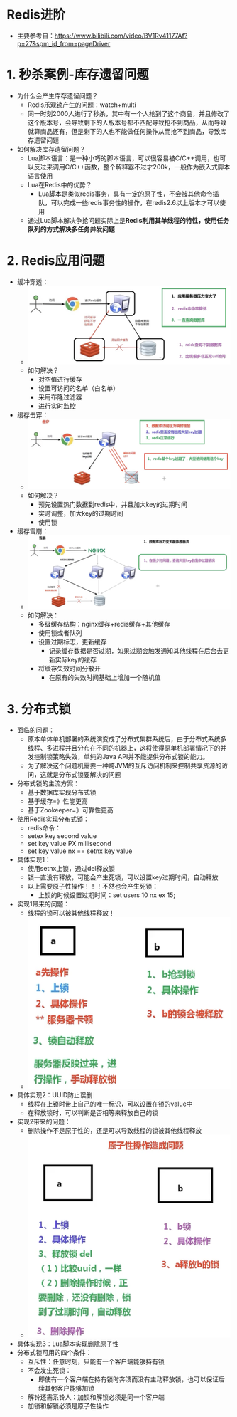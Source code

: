 # Redis进阶

- 主要参考自：https://www.bilibili.com/video/BV1Rv41177Af?p=27&spm_id_from=pageDriver

# 1. 秒杀案例-库存遗留问题

- 为什么会产生库存遗留问题？
  - Redis乐观锁产生的问题：watch+multi
  - 同一时刻2000人进行了秒杀，其中有一个人抢到了这个商品，并且修改了这个版本号，会导致剩下的人版本号都不匹配导致抢不到商品，从而导致就算商品还有，但是剩下的人也不能做任何操作从而抢不到商品，导致库存遗留问题
- 如何解决库存遗留问题？
  - Lua脚本语言：是一种小巧的脚本语言，可以很容易被C/C++调用，也可以反过来调用C/C++函数，整个解释器不过才200k，一般作为嵌入式脚本语言使用
  - Lua在Redis中的优势？
    - Lua脚本是类似redis事务，具有一定的原子性，不会被其他命令插队，可以完成一些redis事务性的操作，在redis2.6以上版本才可以使用
  - 通过Lua脚本解决争抢问题实际上是**Redis利用其单线程的特性，使用任务队列的方式解决多任务并发问题**

# 2. Redis应用问题

- 缓冲穿透：
  - ![image-20220308144642096](3_Redis%E8%BF%9B%E9%98%B6.assets/image-20220308144642096.png)
  - 如何解决？
    - 对空值进行缓存
    - 设置可访问的名单（白名单）
    - 采用布隆过滤器
    - 进行实时监控
- 缓存击穿：
  - ![image-20220308143035091](3_Redis%E8%BF%9B%E9%98%B6.assets/image-20220308143035091.png)
  - 如何解决？
    - 预先设置热门数据到redis中，并且加大key的过期时间
    - 实时调整，加大key的过期时间
    - 使用锁
- 缓存雪崩：
  - ![image-20220308143351748](3_Redis%E8%BF%9B%E9%98%B6.assets/image-20220308143351748.png)
  - 如何解决：
    - 多级缓存结构：nginx缓存+redis缓存+其他缓存
    - 使用锁或者队列
    - 设置过期标志，更新缓存
      - 记录缓存数据是否过期，如果过期会触发通知其他线程在后台去更新实际key的缓存
    - 将缓存失效时间分散开
      - 在原有的失效时间基础上增加一个随机值

# 3. 分布式锁

- 面临的问题：
  - 原本单体单机部署的系统演变成了分布式集群系统后，由于分布式系统多线程、多进程并且分布在不同的机器上，这将使得原单机部署情况下的并发控制锁策略失效，单纯的Java API并不能提供分布式锁的能力。
  - 为了解决这个问题机需要一种跨JVM的互斥访问机制来控制共享资源的访问，这就是分布式锁要解决的问题
- 分布式锁的主流方案：
  - 基于数据库实现分布式锁
  - 基于缓存=》性能更高
  - 基于Zookeeper=》可靠性更高
- 使用Redis实现分布式锁：
  - redis命令：
  - setex key second value
  - set key value PX millisecond
  - set key value nx == setnx key value
- 具体实现1：
  - 使用setnx上锁，通过del释放锁
  - 锁一直没有释放，可能会产生死锁，可以设置key过期时间，自动释放
  - 以上需要原子性操作！！！不然也会产生死锁：
    - 上锁的时候设置过期时间：set users 10 nx ex 15;
- 实现1带来的问题：
  - 线程的锁可以被其他线程释放！
  - ![image-20220308151507122](3_Redis%E8%BF%9B%E9%98%B6.assets/image-20220308151507122.png)
- 具体实现2：UUID防止误删
  - 线程在上锁时带上自己的唯一标识，可以设置在锁的value中
  - 在释放锁时，可以判断是否相等来释放自己的锁
- 实现2带来的问题：
  - 删除操作不是原子性的，还是可以导致线程的锁被其他线程释放
  - ![image-20220308152853863](3_Redis%E8%BF%9B%E9%98%B6.assets/image-20220308152853863.png)
- 具体实现3：Lua脚本实现删除原子性
- 分布式锁可用的四个条件：
  - 互斥性：任意时刻，只能有一个客户端能够持有锁
  - 不会发生死锁：
    - 即使有一个客户端在持有锁时奔溃而没有主动释放锁，也可以保证后续其他客户能够加锁
  - 解铃还需系铃人：加锁和解锁必须是同一个客户端
  - 加锁和解锁必须是原子性操作
